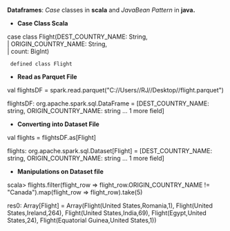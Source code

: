 **Dataframes**: *_Case_* classes in **scala** and *_JavaBean Pattern_* in **java.**

* **Case Class Scala**

case class Flight(DEST_COUNTRY_NAME: String,
     <br>| ORIGIN_COUNTRY_NAME: String,
     <br>| count: BigInt)
     
     defined class Flight
     
* **Read as Parquet File**

val flightsDF = spark.read.parquet("C://Users//RJ//Desktop//flight.parquet")

flightsDF: org.apache.spark.sql.DataFrame = [DEST_COUNTRY_NAME: string, ORIGIN_COUNTRY_NAME: string ... 1 more field]

* **Converting into Dataset File**

val flights = flightsDF.as[Flight]

flights: org.apache.spark.sql.Dataset[Flight] = [DEST_COUNTRY_NAME: string, ORIGIN_COUNTRY_NAME: string ... 1 more field]

* **Manipulations on Dataset file**

scala> flights.filter(flight_row => flight_row.ORIGIN_COUNTRY_NAME != "Canada").map(flight_row => flight_row).take(5)

res0: Array[Flight] = Array(Flight(United States,Romania,1), Flight(United States,Ireland,264), Flight(United States,India,69), Flight(Egypt,United States,24), Flight(Equatorial Guinea,United States,1))
